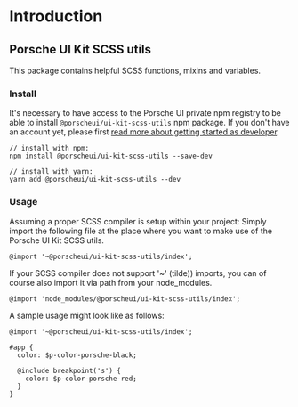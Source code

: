 # Introduction

## Porsche UI Kit SCSS utils

This package contains helpful SCSS functions, mixins and variables.

### Install
It's necessary to have access to the Porsche UI private npm registry to be able to install `@porscheui/ui-kit-scss-utils` npm package. If you don't have an account yet, please first [read more about getting started as developer](#/getting-started/start-coding).
```
// install with npm:
npm install @porscheui/ui-kit-scss-utils --save-dev

// install with yarn:
yarn add @porscheui/ui-kit-scss-utils --dev
```

### Usage

Assuming a proper SCSS compiler is setup within your project: Simply import the following file 
at the place where you want to make use of the Porsche UI Kit SCSS utils.

```
@import '~@porscheui/ui-kit-scss-utils/index';
```

If your SCSS compiler does not support '~' (tilde)) imports, you can of course also import it via
path from your node_modules.

```
@import 'node_modules/@porscheui/ui-kit-scss-utils/index';
```

A sample usage might look like as follows:

```
@import '~@porscheui/ui-kit-scss-utils/index';

#app {
  color: $p-color-porsche-black;
  
  @include breakpoint('s') {
    color: $p-color-porsche-red;
  }
}
```